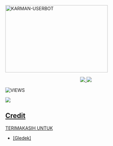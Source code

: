 <a href="https://heroku.com/deploy?template=https://github.com/ArmanGG01/Deploy.git"><img src="https://telegra.ph/file/9a269b4f210f7c9021a2a.jpg" width="320" height="211" alt="  KARMAN-USERBOT" /></a>

<p align="center">
  <a href="https://github.com/ArmanGG01/Deploy/fork">
    <img src="https://img.shields.io/github/forks/ArmanGG01/KARMAN-USERBOT?label=Fork&style=social">
    
  </a>
  <a href="https://github.com/ArmanGG01/KARMAN-USERBOT">
    <img src="https://img.shields.io/github/stars/ArmanGG/KARMAN-USERBOT?style=social">
  </a>
</p>  

![VIEWS](https://komarev.com/ghpvc/?username=PakkPoll)

<a href="https://t.me/obrolansuar/"><img src="https://img.shields.io/badge/KODE%20PENILAIAN-A+-blue.svg?style=for-the-badge&logo=Factor.">


## Credit
TERIMAKASIH UNTUK

*   [Gledek]
